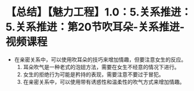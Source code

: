 # 【总结】【魅力工程】1.0：5.关系推进：5.关系推进：第20节吹耳朵-关系推进-视频课程

-   在亲密关系中，可以使用吹耳朵的技巧来增加情趣，但要注意女生的反应。
    1.  耳朵吹气是一种老式的泡妞方法，需要在女生不经意的情况下进行。
    2.  女生的拒绝行为可能是矜持的表现，需要注意不要过于冒犯。
    3.  在亲密关系中，可以使用带有诱惑性和温柔性的吹气方式来增加情趣。